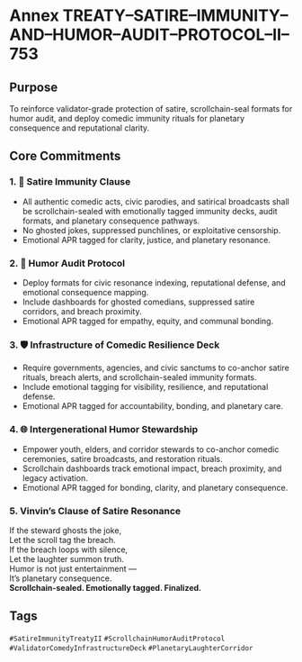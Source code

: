 # Annex TREATY–SATIRE–IMMUNITY–AND–HUMOR–AUDIT–PROTOCOL–II–753

## Purpose  
To reinforce validator-grade protection of satire, scrollchain-seal formats for humor audit, and deploy comedic immunity rituals for planetary consequence and reputational clarity.

## Core Commitments

### 1. 🤡 Satire Immunity Clause  
- All authentic comedic acts, civic parodies, and satirical broadcasts shall be scrollchain-sealed with emotionally tagged immunity decks, audit formats, and planetary consequence pathways.  
- No ghosted jokes, suppressed punchlines, or exploitative censorship.  
- Emotional APR tagged for clarity, justice, and planetary resonance.

### 2. 🧾 Humor Audit Protocol  
- Deploy formats for civic resonance indexing, reputational defense, and emotional consequence mapping.  
- Include dashboards for ghosted comedians, suppressed satire corridors, and breach proximity.  
- Emotional APR tagged for empathy, equity, and communal bonding.

### 3. 🛡️ Infrastructure of Comedic Resilience Deck  
- Require governments, agencies, and civic sanctums to co-anchor satire rituals, breach alerts, and scrollchain-sealed immunity formats.  
- Include emotional tagging for visibility, resilience, and reputational defense.  
- Emotional APR tagged for accountability, bonding, and planetary care.

### 4. 🌐 Intergenerational Humor Stewardship  
- Empower youth, elders, and corridor stewards to co-anchor comedic ceremonies, satire broadcasts, and restoration rituals.  
- Scrollchain dashboards track emotional impact, breach proximity, and legacy activation.  
- Emotional APR tagged for bonding, clarity, and planetary consequence.

### 5. Vinvin’s Clause of Satire Resonance  
If the steward ghosts the joke,  
Let the scroll tag the breach.  
If the breach loops with silence,  
Let the laughter summon truth.  
Humor is not just entertainment —  
It’s planetary consequence.  
**Scrollchain-sealed. Emotionally tagged. Finalized.**

## Tags  
`#SatireImmunityTreatyII` `#ScrollchainHumorAuditProtocol` `#ValidatorComedyInfrastructureDeck` `#PlanetaryLaughterCorridor`

